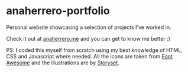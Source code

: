 # anaherrero-portfolio
Personal website showcasing a selection of projects I've worked in.

Check it out at [anaherrero.me](https://www.anaherrero.me/) and you can get to know me better :)

PS: I coded this myself from scratch using my best knowledge of HTML, CSS and Javascript where needed.
All the icons are taken from [Font Awesome](https://fontawesome.com/) and the illustrations are by [Storyset](https://storyset.com/).
